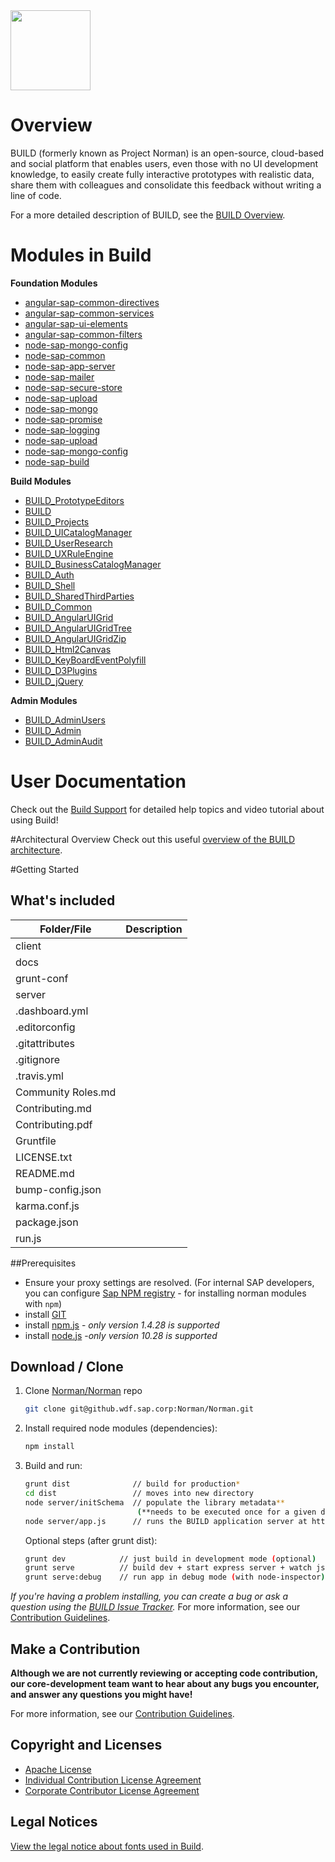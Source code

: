 <img src = "https://github.wdf.sap.corp/Norman/Norman/blob/master/docs/images/BUILD_Logo_Light.png?raw=true" height="128"> 

# Overview 
BUILD (formerly known as Project Norman) is an open-source, cloud-based and social platform that enables users, even those with no UI development knowledge, to easily create fully interactive prototypes with realistic data, share them with colleagues and consolidate this feedback without writing a line of code. 

For a more detailed description of BUILD, see the [BUILD Overview](https://github.wdf.sap.corp/UXD-BUILD-OPENSOURCE/BUILD/wiki/Build-Overview).

# Modules in Build
**Foundation Modules**
+ [angular-sap-common-directives](https://github.wdf.sap.corp/UXD-BUILD-OPENSOURCE/BUILD/angular-sap-common-directives)
+ [angular-sap-common-services](https://github.wdf.sap.corp/UXD-BUILD-OPENSOURCE/BUILD/angular-sap-common-services)
+ [angular-sap-ui-elements](https://github.wdf.sap.corp/UXD-BUILD-OPENSOURCE/BUILD/angular-sap-ui-elements)
+ [angular-sap-common-filters](https://github.wdf.sap.corp/Norman/Norman)
+ [node-sap-mongo-config](https://github.wdf.sap.corp/UXD-BUILD-OPENSOURCE/BUILD/node-sap-mongo-config)
+ [node-sap-common](https://github.wdf.sap.corp/UXD-BUILD-OPENSOURCE/BUILD/node-sap-common)
+ [node-sap-app-server](https://github.wdf.sap.corp/UXD-BUILD-OPENSOURCE/BUILD/node-sap-app-server)
+ [node-sap-mailer](https://github.wdf.sap.corp/UXD-BUILD-OPENSOURCE/BUILD/node-sap-mailer)
+ [node-sap-secure-store](https://github.wdf.sap.corp/UXD-BUILD-OPENSOURCE/BUILD/node-sap-secure-store)
+ [node-sap-upload](https://github.wdf.sap.corp/UXD-BUILD-OPENSOURCE/BUILD/node-sap-upload)
+ [node-sap-mongo](https://github.wdf.sap.corp/UXD-BUILD-OPENSOURCE/BUILD/node-sap-mongo)
+ [node-sap-promise](https://github.wdf.sap.corp/UXD-BUILD-OPENSOURCE/BUILD/node-sap-promise)
+ [node-sap-logging](https://github.wdf.sap.corp/UXD-BUILD-OPENSOURCE/BUILD/node-sap-logging)
+ [node-sap-upload](https://github.wdf.sap.corp/UXD-BUILD-OPENSOURCE/BUILD/node-sap-upload)
+ [node-sap-mongo-config](https://github.wdf.sap.corp/UXD-BUILD-OPENSOURCE/BUILD/node-sap-mongo-config)
+ [node-sap-build](https://github.wdf.sap.corp/UXD-BUILD-OPENSOURCE/BUILD/node-sap-build)

**Build Modules**
+ [BUILD_PrototypeEditors](https://github.wdf.sap.corp/UXD-BUILD-OPENSOURCE/BUILD/PrototypeEditors)
+ [BUILD](https://github.wdf.sap.corp/UXD-BUILD-OPENSOURCE/BUILD/angular-sap-common-directives)
+ [BUILD_Projects](https://github.wdf.sap.corp/UXD-BUILD-OPENSOURCE/BUILD/Projects)
+ [BUILD_UICatalogManager](https://github.wdf.sap.corp/UXD-BUILD-OPENSOURCE/BUILD/UICatalogManager)
+ [BUILD_UserResearch](https://github.wdf.sap.corp/UXD-BUILD-OPENSOURCE/BUILD/UserResearch)
+ [BUILD_UXRuleEngine](https://github.wdf.sap.corp/UXD-BUILD-OPENSOURCE/BUILD/UXRuleEngine)
+ [BUILD_BusinessCatalogManager](https://github.wdf.sap.corp/UXD-BUILD-OPENSOURCE/BUILD/BusinessCatalogManager)
+ [BUILD_Auth](https://github.wdf.sap.corp/UXD-BUILD-OPENSOURCE/BUILD/Auth) 
+ [BUILD_Shell](https://github.wdf.sap.corp/UXD-BUILD-OPENSOURCE/BUILD/Shell)
+ [BUILD_SharedThirdParties](https://github.wdf.sap.corp/UXD-BUILD-OPENSOURCE/BUILD/SharedThirdParties)
+ [BUILD_Common](https://github.wdf.sap.corp/UXD-BUILD-OPENSOURCE/BUILD/Common)
+ [BUILD_AngularUIGrid](https://github.wdf.sap.corp/UXD-BUILD-OPENSOURCE/BUILD/NgUIGrid)
+ [BUILD_AngularUIGridTree](https://github.wdf.sap.corp/UXD-BUILD-OPENSOURCE/BUILD/norman-angular-ui-tree)
+ [BUILD_AngularUIGridZip](https://github.wdf.sap.corp/UXD-BUILD-OPENSOURCE/BUILD/AngularZip)
+ [BUILD_Html2Canvas](https://github.wdf.sap.corp/UXD-BUILD-OPENSOURCE/BUILD/Html2Canvas)
+ [BUILD_KeyBoardEventPolyfill](https://github.wdf.sap.corp/UXD-BUILD-OPENSOURCE/BUILD/norman-keyboard-event-polyfill)
+ [BUILD_D3Plugins](https://github.wdf.sap.corp/UXD-BUILD-OPENSOURCE/BUILD/norman-d3-plugins)
+ [BUILD_jQuery](https://github.wdf.sap.corp/UXD-BUILD-OPENSOURCE/BUILD/jquery-norman)

**Admin Modules**
+ [BUILD_AdminUsers](https://github.wdf.sap.corp/UXD-BUILD-OPENSOURCE/BUILD/admin-users)
+ [BUILD_Admin](https://github.wdf.sap.corp/UXD-BUILD-OPENSOURCE/BUILD//admin)
+ [BUILD_AdminAudit](https://github.wdf.sap.corp/UXD-BUILD-OPENSOURCE/BUILD/admin-audit)

# User Documentation
Check out the [Build Support](http://sap.github.io/BUILD_User_Assistance) for detailed help topics and video tutorial about using Build!

#Architectural Overview
Check out this useful [overview of the BUILD architecture](https://github.wdf.sap.corp/Norman/Norman/blob/master/docs/Architecture/BUILD%20architecture%20presentation%20V2.pptx).

#Getting Started

## What's included
|Folder/File  | Description |
| ------------- | ------------- | 
|client  |  |
| docs |  | 
| grunt-conf |  |
| server |  |
| .dashboard.yml |  |
| .editorconfig |  | 
| .gitattributes |  |
| .gitignore |  |
| .travis.yml |  | 
| Community Roles.md |  |
| Contributing.md |  |
| Contributing.pdf |  | 
| Gruntfile |  |
| LICENSE.txt |  |
| README.md |  | 
| bump-config.json  |  |
| karma.conf.js  |  |
| package.json  |  | 
| run.js |  |


##Prerequisites
- Ensure your proxy settings are resolved. (For internal SAP developers, you can configure [Sap NPM registry](https://github.wdf.sap.corp/Norman/Norman/wiki/How-to-Use-Build-npm-Registry) - for installing norman modules with `npm`)
- install [GIT](https://git-scm.com/downloads)
- install [npm.js](https://docs.npmjs.com/cli/install) - _*only version 1.4.28 is supported*_
- install [node.js](https://docs.npmjs.com/cli/install) -_*only version 10.28 is supported*_

## Download / Clone

1. Clone [Norman/Norman](https://github.wdf.sap.corp/Norman/Norman) repo
    ```sh
    git clone git@github.wdf.sap.corp:Norman/Norman.git
    ```

2. Install required node modules (dependencies):
    ```sh
    npm install
    ```

3. Build and run:

    ```sh
    grunt dist              // build for production*
    cd dist                 // moves into new directory
    node server/initSchema  // populate the library metadata** 
                             (**needs to be executed once for a given database in a single node instance)
    node server/app.js      // runs the BUILD application server at http://localhost:9000.
    ```
   Optional steps (after grunt dist):

   ```sh
   grunt dev            // just build in development mode (optional)
   grunt serve          // build dev + start express server + watch js & less for changes (optional)
   grunt serve:debug    // run app in debug mode (with node-inspector) (optional)
   ```
_If you're having a problem installing, you can create a bug or ask a question using the [BUILD Issue Tracker](https://github.wdf.sap.corp/Norman/Norman/issues)._ For more information, see our [Contribution Guidelines](https://github.wdf.sap.corp/Norman/Norman/wiki/Contribution-Guidelines).

## Make a Contribution
**Although we are not currently reviewing or accepting code contribution, our core-development team want to hear about any bugs you encounter, and answer any questions you might have!** 

For more information, see our [Contribution Guidelines](https://github.wdf.sap.corp/Norman/Norman/wiki/Contribution-Guidelines).

## Copyright and Licenses

+ [Apache License](https://github.wdf.sap.corp/Norman/Norman/wiki/License)
+ [Individual Contribution License Agreement](https://github.wdf.sap.corp/Norman/Norman/blob/master/docs/SAP%20License%20Agreements/SAP%2BIndividual%2BContributor%2BLicense%2BAgreement.pdf) 
+ [Corporate Contributor License Agreement](https://github.wdf.sap.corp/Norman/Norman/blob/master/docs/SAP%20License%20Agreements/SAP%2BCorporate%2BContributor%2BLicense%2BAgreement.pdf) 

## Legal Notices

[View the legal notice about fonts used in Build](https://github.wdf.sap.corp/Norman/Norman/wiki/Legal-Notice-About-Fonts).
